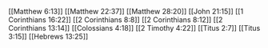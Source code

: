 [[Matthew 6:13]]
[[Matthew 22:37]]
[[Matthew 28:20]]
[[John 21:15]]
[[1 Corinthians 16:22]]
[[2 Corinthians 8:8]]
[[2 Corinthians 8:12]]
[[2 Corinthians 13:14]]
[[Colossians 4:18]]
[[2 Timothy 4:22]]
[[Titus 2:7]]
[[Titus 3:15]]
[[Hebrews 13:25]]
